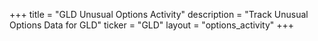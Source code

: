 +++
title = "GLD Unusual Options Activity"
description = "Track Unusual Options Data for GLD"
ticker = "GLD"
layout = "options_activity"
+++

